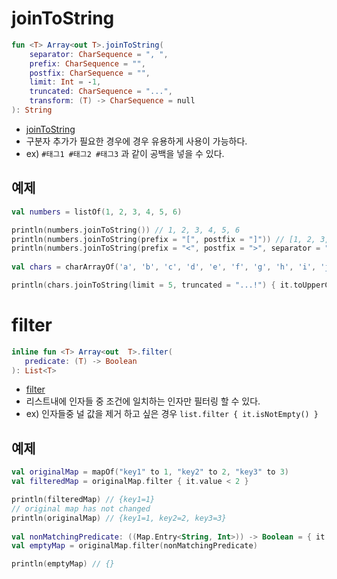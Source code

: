 
# joinToString
```kotlin
fun <T> Array<out T>.joinToString(
	separator: CharSequence = ", ",
	prefix: CharSequence = "",
	postfix: CharSequence = "",
	limit: Int = -1,
	truncated: CharSequence = "...",
	transform: (T) -> CharSequence = null
): String
```

- [joinToString](https://kotlinlang.org/api/latest/jvm/stdlib/kotlin.collections/join-to-string.html#jointostring) 
- 구분자 추가가 필요한 경우에 경우 유용하게 사용이 가능하다.
- ex) `#태그1 #태그2 #태그3` 과 같이 공백을 넣을 수 있다.
  
## 예제
```kotlin
val numbers = listOf(1, 2, 3, 4, 5, 6)

println(numbers.joinToString()) // 1, 2, 3, 4, 5, 6
println(numbers.joinToString(prefix = "[", postfix = "]")) // [1, 2, 3, 4, 5, 6]
println(numbers.joinToString(prefix = "<", postfix = ">", separator = "•")) // <1•2•3•4•5•6>
 
val chars = charArrayOf('a', 'b', 'c', 'd', 'e', 'f', 'g', 'h', 'i', 'j', 'k', 'l', 'm', 'n', 'o', 'p', 'q')

println(chars.joinToString(limit = 5, truncated = "...!") { it.toUpperCase().toString() }) // A, B, C, D, E, ...! 
```

 

# filter
 ```kotlin
inline fun <T> Array<out  T>.filter(
	predicate: (T) -> Boolean
): List<T>
```
- [filter](https://kotlinlang.org/api/latest/jvm/stdlib/kotlin.collections/filter.html) 
- 리스트내에 인자들 중 조건에 일치하는 인자만 필터링 할 수 있다.
- ex)  인자들중 널 값을 제거 하고 싶은 경우 `list.filter { it.isNotEmpty() }`
 
## 예제
```kotlin
val originalMap = mapOf("key1" to 1, "key2" to 2, "key3" to 3)
val filteredMap = originalMap.filter { it.value < 2 }

println(filteredMap) // {key1=1}
// original map has not changed
println(originalMap) // {key1=1, key2=2, key3=3}
  
val nonMatchingPredicate: ((Map.Entry<String, Int>)) -> Boolean = { it.value == 0 }
val emptyMap = originalMap.filter(nonMatchingPredicate)

println(emptyMap) // {}

```